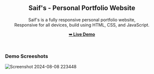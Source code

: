 <div align="center">




  <br />
  <br />
  <h2 align="center">Saif's - Personal Portfolio Website</h2>

  Saif's is a fully responsive personal portfolio website, <br />Responsive for all devices, build using HTML, CSS, and JavaScript.

  <a href=https://saif-anas-portfolio.netlify.app/><strong>➥ Live Demo</strong></a>

  </div>

  <br />

  ### Demo Screeshots

![Screenshot 2024-08-08 223448](https://github.com/user-attachments/assets/de58738c-5766-4312-a622-6cbcdda38ee1)


